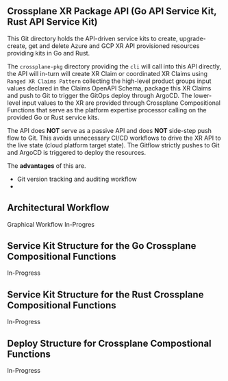 ## Crossplane XR Package API (Go API Service Kit, Rust API Service Kit)

This Git directory holds the API-driven service kits to create, upgrade-create, get and delete Azure and GCP XR API provisioned resources providing kits in Go and Rust. 

The `crossplane-pkg` directory providing the `cli` will call into this API directly, the API will in-turn will create XR Claim or coordinated XR Claims using `Ranged XR Claims Pattern` collecting the high-level product groups input values declared in the Claims OpenAPI Schema, package this XR Claims and push to Git to trigger the GitOps deploy through ArgoCD. The lower-level input values to the XR are provided through Crossplane Compositional Functions that serve as the platform expertise processor calling on the provided Go or Rust service kits. 

The API does **NOT** serve as a passive API and does **NOT** side-step push flow to Git. This avoids unnecessary CI/CD workflows to drive the XR API to the live state (cloud platform target state). The Gitflow strictly pushes to Git and ArgoCD is triggered to deploy the resources. 

The **advantages** of this are.

- Git version tracking and auditing workflow
- 


## Architectural Workflow

Graphical Workflow In-Progres


## Service Kit Structure for the Go Crossplane Compositional Functions

In-Progress

## Service Kit Structure for the Rust Crossplane Compositional Functions

In-Progress

## Deploy Structure for Crossplane Compostional Functions

In-Progress